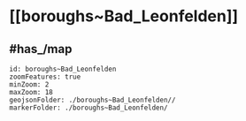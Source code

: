 # [[boroughs~Bad_Leonfelden]] 


## #has_/map  



```leaflet
id: boroughs~Bad_Leonfelden
zoomFeatures: true 
minZoom: 2 
maxZoom: 18
geojsonFolder: ./boroughs~Bad_Leonfelden//
markerFolder: ./boroughs~Bad_Leonfelden/
```

